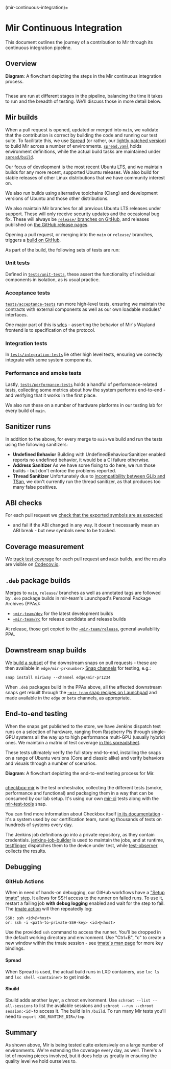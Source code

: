 (mir-continuous-integration)=

# Mir Continuous Integration

This document outlines the journey of a contribution to Mir through its continuous integration
pipeline.

## Overview

**Diagram**: A flowchart depicting the steps in the Mir continuous integration process.

```{mermaid} continuous-integration.mmd
```

These are run at different stages in the pipeline, balancing the time it takes to run and the
breadth of testing. We'll discuss those in more detail below.

## Mir builds

When a pull request is opened, updated or merged into `main`, we validate that the contribution
is correct by building the code and running our test suite. To facilitate this, we use
[Spread](https://github.com/canonical/spread) (or rather, our
[lightly patched version](https://snapcraft.io/spread-mir-ci)) to build Mir across a number of
environments. [`spread.yaml`](https://github.com/canonical/mir/blob/main/spread.yaml) holds
environment definitions, while the actual build tasks are maintained under
[`spread/build`](https://github.com/canonical/mir/tree/main/spread/build).

Our focus of development is the most recent Ubuntu LTS, and we maintain builds for any more recent,
supported Ubuntu releases. We also build for stable releases of other Linux distributions that
we have community interest on.

We also run builds using alternative toolchains (Clang) and development versions of Ubuntu and
those other distributions.

We also maintain Mir branches for all previous Ubuntu LTS releases under support. These will only
receive security updates and the occasional bug fix. These will always be
[`release/` branches on GitHub](https://github.com/canonical/mir/branches/all?query=release%2F),
and releases published on [the GitHub release pages](https://github.com/canonical/mir/releases).

Opening a pull request, or merging into the `main` or `release/` branches, triggers a
[build on GitHub](https://github.com/canonical/mir/actions/workflows/spread.yml).

As part of the build, the following sets of tests are run:

### Unit tests

Defined in [`tests/unit-tests`](https://github.com/canonical/mir/tree/main/tests/unit-tests),
these assert the functionality of individual components in isolation, as is usual practice.

### Acceptance tests

[`tests/acceptance-tests`](https://github.com/canonical/mir/tree/main/tests/acceptance-tests)
run more high-level tests, ensuring we maintain the contracts with external components as well as
our own loadable modules' interfaces.

One major part of this is [wlcs](https://github.com/canonical/wlcs) - asserting the behavior
of Mir's Wayland frontend is to specification of the protocol.

### Integration tests

In [`tests/integration-tests`](https://github.com/canonical/mir/tree/main/tests/integration-tests)
lie other high level tests, ensuring we correctly integrate with some system components.

### Performance and smoke tests

Lastly, [`tests/performance-tests`](https://github.com/canonical/mir/tree/main/tests/performance-tests)
holds a handful of performance-related tests, collecting some metrics about how the system
performs end-to-end - and verifying that it works in the first place.

We also run these on a number of hardware platforms in our testing lab for every build of `main`.

## Sanitizer runs

In addition to the above, for every merge to `main` we build and run the tests using the following
sanitizers:

- **Undefined Behavior**
  Building with UndefinedBehaviourSanitizer enabled reports no undefined behavior, it would be a
  CI failure otherwise.
- **Address Sanitizer**
  As we have some fixing to do here, we run those builds - but don't enforce the problems reported.
- **Thread Sanitizer**
  Unfortunately due to
  [incompatibility between GLib and TSan](https://github.com/google/sanitizers/issues/490), we
  don't currently run the thread sanitizer, as that produces too many false positives.

## ABI checks

For each pull request we
[check that the exported symbols are as expected](https://github.com/canonical/mir/actions/workflows/symbols-check.yml)
- and fail if the ABI changed in any way. It doesn't necessarily mean an ABI break - but new symbols
need to be tracked.

## Coverage measurement

We [track test coverage](https://github.com/canonical/mir/actions/workflows/coverage.yml) for each pull
request and `main` builds, and the results are visible on
[Codecov.io](https://app.codecov.io/gh/canonical/mir).

## `.deb` package builds

Merges to `main`, `release/` branches as well as annotated tags are followed by `.deb` package
builds in mir-team's Launchpad's Personal Package Archives (PPAs):
- [`~mir-team/dev`](https://launchpad.net/~mir-team/+archive/ubuntu/dev) for the latest development
  builds
- [`~mir-team/rc`](https://launchpad.net/~mir-team/+archive/ubuntu/rc) for release candidate and
  release builds

At release, those get copied to the
[`~mir-team/release`](https://launchpad.net/~mir-team/+archive/ubuntu/release), general availability
PPA.

## Downstream snap builds

We [build a subset](https://github.com/canonical/mir/actions/workflows/snap.yml) of the downstream
snaps on pull requests - these are then available in `edge/mir-pr<number>`
[Snap channels](https://snapcraft.io/docs/channels) for testing, e.g.:

```shell
snap install miriway --channel edge/mir-pr1234
```

When `.deb` packages build in the PPAs above, all the affected downstream snaps get rebuilt through
the [`~mir-team` snap recipes on Launchpad](https://launchpad.net/~mir-team/+snaps) and made
available in the `edge` or `beta` channels, as appropriate.

## End-to-end testing

When the snaps get published to the store, we have Jenkins dispatch test runs on a selection of
hardware, ranging from Raspberry Pis through single-GPU systems all the way up to high performance
multi-GPU (usually hybrid) ones. We maintain a matrix of test coverage
[in this spreadsheet](https://docs.google.com/spreadsheets/d/1kUbTSt4zWVpTtgZNJvvxCdugsRUv6C5PK9Xw5dxppCc/edit#gid=893560997).

These tests ultimately verify the full story end-to-end, installing the snaps on a range of
Ubuntu versions (Core and classic alike) and verify behaviors and visuals through a number of
scenarios.

**Diagram**: A flowchart depicting the end-to-end testing process for Mir.

```{mermaid} end-to-end-testing.mmd
```

[checkbox-mir](https://github.com/canonical/checkbox-mir/) is the test orchestrator, collecting
the different tests (smoke, performance and functional) and packaging them in a way that can be
consumed by our lab setup. It's using our own [mir-ci](https://github.com/canonical/mir-ci) tests
along with the [mir-test-tools](https://github.com/canonical/mir-test-tools) snap.

You can find more information about Checkbox itself
[in its documentation](https://github.com/canonical/checkbox) - it's a system used by our
certification team, running thousands of tests on hundreds of systems every day.

The Jenkins job definitions go into a private repository, as they contain credentials.
[jenkins-job-builder](https://pypi.org/project/jenkins-job-builder/) is used to maintain the jobs,
and at runtime, [testflinger](https://github.com/canonical/testflinger) dispatches them to the
device under test, while [test-observer](https://github.com/canonical/test_observer) collects the
results.

## Debugging

### GitHub Actions

When in need of hands-on debugging, our GitHub workflows have a ["Setup tmate" step](https://github.com/canonical/mir/blob/92fc772bc32f921c3a1cde7f17abb43a3d482f55/.github/workflows/spread.yml#L123-L127).
It allows for SSH access to the runner on failed runs. To use it, restart a failing job **with debug logging** enabled and wait for the step to fail. The [tmate action](https://github.com/marketplace/actions/debugging-with-tmate) will then repeatedly log:

```
SSH: ssh <id>@<host>
or: ssh -i <path-to-private-SSH-key> <id>@<host>
```

Use the provided `ssh` command to access the runner. You'll be dropped in the default working directory and environment. Use "Ctrl+B", "c" to create a new window within the tmate session - see [tmate's man page](https://manpages.ubuntu.com/manpages/noble/man1/tmate.1.html#key%20bindings) for more key bindings.

#### Spread

When Spread is used, the actual build runs in LXD containers, use `lxc ls` and `lxc shell <container>` to get inside.

#### Sbuild

Sbuild adds another layer, a chroot environment. Use `schroot --list --all-sessions` to list the available sessions and `schroot --run --chroot session:<id>` to access it. The build is in `/build`. To run many Mir tests you'll need to `export XDG_RUNTIME_DIR=/tmp`.

## Summary

As shown above, Mir is being tested quite extensively on a large number of environments. We're
extending the coverage every day, as well. There's a lot of moving pieces involved, but it does
help us greatly in ensuring the quality level we hold ourselves to.
